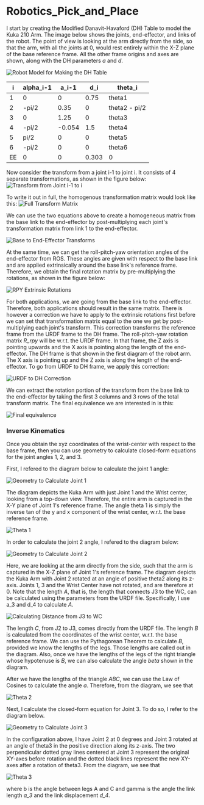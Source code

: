 # Robotics_Pick_and_Place

I start by creating the Modified Danavit-Havaford (DH) Table to model the Kuka 210 Arm.
The image below shows the joints, end-effector, and links of the robot. The point of view is looking at the arm directly from the side, so that the arm, with all the joints at 0, would rest entirely within the X-Z plane of the base reference frame. All the other frame origins and axes are shown, along with the DH parameters *a* and *d*.

![Robot Model for Making the DH Table](/images/Robot_Model.png)

i            | alpha_i-1     | a_i-1         | d_i           | theta_i
------------ | ------------- | ------------- | ------------- | -------------
1            | 0             | 0             | 0.75          | theta1
2            | -pi/2         | 0.35          | 0             | theta2 - pi/2
3            | 0             | 1.25          | 0             | theta3
4            | -pi/2         | -0.054        | 1.5           | theta4
5            | pi/2          | 0             | 0             | theta5
6            | -pi/2         | 0             | 0             | theta6
EE           | 0             | 0             | 0.303         | 0

Now consider the transform from a joint i-1 to joint i. It consists of 4 separate transformations, as shown in the figure below:
![Transform from Joint i-1 to i](/images/transform_eqn.png)

To write it out in full, the homogenous transformation matrix would look like this:
![Full Transform Matrix](/images/transform_matrix.png)

We can use the two equations above to create a homogeneous matrix from the base link to the end-effector by post-multiplying each joint's transformation matrix from link 1 to the end-effector. 

![Base to End-Effector Transforms](/images/transform_mult.png)

At the same time, we can get the roll-pitch-yaw orientation angles of the end-effector from ROS. These angles are given with respect to the base link and are applied extrinsically around the base link's reference frame. Therefore, we obtain the final rotation matrix by pre-multiplying the rotations, as shown in the figure below:

![RPY Extrinsic Rotations](/images/rpy_rotations.png)

For both applications, we are going from the base link to the end-effector. Therefore, both applications should result in the same matrix. There is however a correction we have to apply to the extrinsic rotations first before we can set that transformation matrix equal to the one we get by post-multiplying each joint's transform. This correction transforms the reference frame from the URDF frame to the DH frame. The roll-pitch-yaw rotation matrix *R_rpy* will be w.r.t. the URDF frame. In that frame, the Z axis is pointing upwards and the X axis is pointing along the length of the end-effector. The DH frame is that shown in the first diagram of the robot arm. The X axis is pointing up and the Z axis is along the length of the end-effector. To go from URDF to DH frame, we apply this correction:

![URDF to DH Correction](/images/urdf_dh_corr.png)

We can extract the rotation portion of the transform from the base link to the end-effector by taking the first 3 columns and 3 rows of the total transform matrix. The final equivalence we are interested in is this:

![Final equivalence](/images/orientation_equals.png)


### Inverse Kinematics
Once you obtain the xyz coordinates of the wrist-center with respect to the base frame, then you can use geometry to calculate closed-form equations for the joint angles 1, 2, and 3.

First, I refered to the diagram below to calculate the joint 1 angle:

![Geometry to Calculate Joint 1](/images/Inverse_Kinematics_q1.png)

The diagram depicts the Kuka Arm with just Joint 1 and the Wrist center, looking from a top-down view. Therefore, the entire arm is captured in the X-Y plane of Joint 1's reference frame. The angle theta 1 is simply the inverse tan of the y and x component of the wrist center, w.r.t. the base reference frame.

![Theta 1](/images/theta1.png)

In order to calculate the joint 2 angle, I refered to the diagram below:

![Geometry to Calculate Joint 2](/images/Inverse_Kinematics_q2.png)

Here, we are looking at the arm directly from the side, such that the arm is captured in the X-Z plane of Joint 1's reference frame. The diagram depicts the Kuka Arm with Joint 2 rotated at an angle of positive theta2 along its z-axis. Joints 1, 3 and the Wrist Center have not rotated, and are therefore at 0. Note that the length *A*, that is, the length that connects J3 to the WC, can be calculated using the parameters from the URDF file. Specifically, I use a_3 and d_4 to calculate *A*. 

![Calculating Distance from J3 to WC](/images/Calculate_A.png)

The length *C*, from J2 to J3, comes directly from the URDF file.
The length *B* is calculated from the coordinates of the wrist center, w.r.t. the base reference frame. We can use the Pythagorean Theorem to calculate *B*, provided we know the lengths of the legs. Those lengths are called out in the diagram. Also, once we have the lengths of the legs of the right triangle whose hypotenuse is *B*, we can also calculate the angle *beta* shown in the diagram. 

After we have the lengths of the triangle *ABC*, we can use the Law of Cosines to calculate the angle *a*. Therefore, from the diagram, we see that 

![Theta 2](/images/theta2.png)

Next, I calculate the closed-form equation for Joint 3. To do so, I refer to the diagram below.

![Geometry to Calculate Joint 3](/images/Inverse_Kinematics_q3.png)

In the configuration above, I have Joint 2 at 0 degrees and Joint 3 rotated at an angle of theta3 in the positive direction along its z-axis. The two perpendicular dotted gray lines centered at Joint 3 represent the original XY-axes before rotation and the dotted black lines represent the new XY-axes after a rotation of theta3. From the diagram, we see that 

![Theta 3](/images/theta3.png) 

where b is the angle between legs A and C and gamma is the angle the link length *a_3* and the link displacement *d_4*. 
